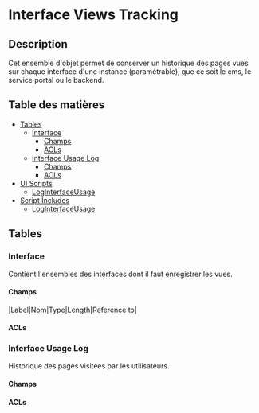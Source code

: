 # Interface Views Tracking

## Description

Cet ensemble d'objet permet de conserver un historique des pages vues sur chaque interface d'une instance (paramétrable), que ce soit le cms, le service portal ou le backend.

## Table des matières
 - [Tables](#Tables)
   - [Interface](#Tables_Interface)
     - [Champs](#Tables_Interface_Champs)
   	 - [ACLs](#Tables_Interface_ACLs)
   - [Interface Usage Log](#Tables_Interface_Usage_Log)
     - [Champs](#Tables_Interface_Usage_Log_Champs)
     - [ACLs](#Tables_Interface_Usage_Log_ACLs)
 - [UI Scripts](#UI_Scripts)
   - [LogInterfaceUsage](#UI_Scripts_LogInterfaceUsage)
 - [Script Includes](#Script_Includes)
   - [LogInterfaceUsage](#Script_Includes_LogInterfaceUsage)

## <a name="Tables"></a>Tables

### <a name="Tables_Interface"></a>Interface

Contient l'ensembles des interfaces dont il faut enregistrer les vues.

#### <a name="Tables_Interface_Champs"></a>Champs

|Label|Nom|Type|Length|Reference to|

#### <a name="Tables_Interface_ACLs"></a>ACLs

### <a name="Tables_Interface_Usage_Log"></a>Interface Usage Log

Historique des pages visitées par les utilisateurs.

#### <a name="Tables_Interface_Usage_Log_Champs"></a>Champs

#### <a name="Tables_Interface_Usage_Log_ACLs"></a>ACLs
